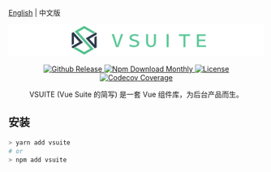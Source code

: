 [English](README.md) | 中文版

![logo](brand/logo-lang.png)

<p align="center">
  <a href="https://github.com/vsuite/vsuite">
    <img src="https://img.shields.io/github/release/blackcater/vsuite.svg" alt="Github Release"/>
  </a>
  <a href="https://github.com/vsuite/vsuite">
    <img src="https://img.shields.io/npm/dm/vsuite.svg" alt="Npm Download Monthly"/>
  </a>
  <a href="https://github.com/vsuite/vsuite">
    <img src="https://img.shields.io/github/license/vsuite/vsuite.svg" alt="License"/>
  </a>
  <a href="https://codecov.io/gh/vsuite/vsuite/">
    <img src="https://img.shields.io/codecov/c/github/vsuite/vsuite/dev.svg?style=flat-square" alt="Codecov Coverage"/>
  </a>
</p>

<p align="center">VSUITE (Vue Suite 的简写) 是一套 Vue 组件库，为后台产品而生。</p>

<h2>安装</h2>

```bash
> yarn add vsuite
# or
> npm add vsuite
```
